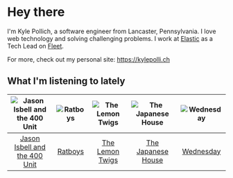 # Hey there


I'm Kyle Pollich, a software engineer from Lancaster, Pennsylvania. I love web technology and solving challenging problems.
I work at [Elastic](https://www.elastic.co/) as a Tech Lead on [Fleet](https://www.elastic.co/guide/en/fleet/current/fleet-overview.html).

For more, check out my personal site: https://kylepolli.ch

## What I'm listening to lately

<!-- begin artists -->
  |![Jason Isbell and the 400 Unit](https://i.scdn.co/image/ab6761610000f178f3ee3b123b3fdcd415559e5a)|![Ratboys](https://i.scdn.co/image/ab6761610000f17804eddff1ed28df0065c09448)|![The Lemon Twigs](https://i.scdn.co/image/ab6761610000f1788004d3184eb89db0618772ed)|![The Japanese House](https://i.scdn.co/image/ab6761610000f178219ef33af431aa46dda33714)|![Wednesday](https://i.scdn.co/image/ab6761610000f1786be7d750f449d0e04196e179)|
  |:---:|:---:|:---:|:---:|:---:|
  |[Jason Isbell and the 400 Unit](https://open.spotify.com/artist/3Lg3FGwBxOGuefqekQzRUf)|[Ratboys](https://open.spotify.com/artist/1SoBNpuC0N4nvaQFENS0qf)|[The Lemon Twigs](https://open.spotify.com/artist/7eYZSXnQVCODCVmTV8Hk2T)|[The Japanese House](https://open.spotify.com/artist/3IunaFjvNKj98JW89JYv9u)|[Wednesday](https://open.spotify.com/artist/4j7DrazfBZLLD0OrVoAtEe)|
<!-- end artists -->
